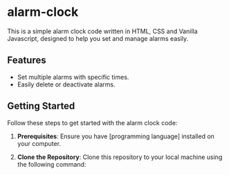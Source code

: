 # alarm-clock
This is a simple alarm clock code written in HTML, CSS and Vanilla Javascript, designed to help you set and manage alarms easily.

## Features

- Set multiple alarms with specific times.
- Easily delete or deactivate alarms.

## Getting Started

Follow these steps to get started with the alarm clock code:

1. **Prerequisites**: Ensure you have [programming language] installed on your computer.

2. **Clone the Repository**: Clone this repository to your local machine using the following command:
